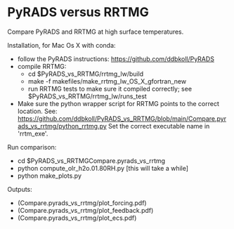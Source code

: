 # PyRADS versus RRTMG
Compare PyRADS and RRTMG at high surface temperatures. 

Installation, for Mac Os X with conda:
- follow the PyRADS instructions: https://github.com/ddbkoll/PyRADS
- compile RRTMG:
    - cd $PyRADS_vs_RRTMG/rrtmg_lw/build
    - make -f makefiles/make_rrtmg_lw_OS_X_gfortran_new
    - run RRTMG tests to make sure it compiled correctly; see $PyRADS_vs_RRTMG/rrtmg_lw/runs_test
- Make sure the python wrapper script for RRTMG points to the correct location.
    See: https://github.com/ddbkoll/PyRADS_vs_RRTMG/blob/main/Compare.pyrads_vs_rrtmg/python_rrtmg.py
    Set the correct executable name in 'rrtm_exe'.
    
Run comparison:
- cd $PyRADS_vs_RRTMGCompare.pyrads_vs_rrtmg
- python compute_olr_h2o.01.80RH.py    [this will take a while]
- python make_plots.py

Outputs:
- (Compare.pyrads_vs_rrtmg/plot_forcing.pdf)
- (Compare.pyrads_vs_rrtmg/plot_feedback.pdf)
- (Compare.pyrads_vs_rrtmg/plot_ecs.pdf)

